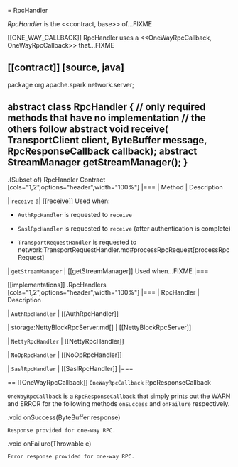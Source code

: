 = RpcHandler

*RpcHandler* is the <<contract, base>> of...FIXME

[[ONE_WAY_CALLBACK]]
RpcHandler uses a <<OneWayRpcCallback, OneWayRpcCallback>> that...FIXME

[[contract]]
[source, java]
----
package org.apache.spark.network.server;

abstract class RpcHandler {
  // only required methods that have no implementation
  // the others follow
  abstract void receive(
    TransportClient client,
    ByteBuffer message,
    RpcResponseCallback callback);
  abstract StreamManager getStreamManager();
}
----

.(Subset of) RpcHandler Contract
[cols="1,2",options="header",width="100%"]
|===
| Method
| Description

| `receive`
a| [[receive]] Used when:

* `AuthRpcHandler` is requested to `receive`

* `SaslRpcHandler` is requested to `receive` (after authentication is complete)

* `TransportRequestHandler` is requested to network:TransportRequestHandler.md#processRpcRequest[processRpcRequest]

| `getStreamManager`
| [[getStreamManager]] Used when...FIXME
|===

[[implementations]]
.RpcHandlers
[cols="1,2",options="header",width="100%"]
|===
| RpcHandler
| Description

| `AuthRpcHandler`
| [[AuthRpcHandler]]

| storage:NettyBlockRpcServer.md[]
| [[NettyBlockRpcServer]]

| `NettyRpcHandler`
| [[NettyRpcHandler]]

| `NoOpRpcHandler`
| [[NoOpRpcHandler]]

| `SaslRpcHandler`
| [[SaslRpcHandler]]
|===

== [[OneWayRpcCallback]] `OneWayRpcCallback` RpcResponseCallback

`OneWayRpcCallback` is a `RpcResponseCallback` that simply prints out the WARN and ERROR for the following methods `onSuccess` and `onFailure` respectively.

.void onSuccess(ByteBuffer response)
```
Response provided for one-way RPC.
```

.void onFailure(Throwable e)
```
Error response provided for one-way RPC.
```

